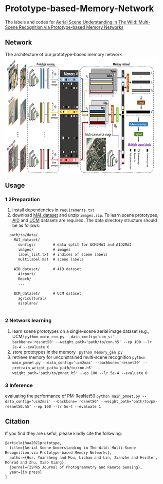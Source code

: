 # Prototype-based-Memory-Network
The labels and codes for [Aerial Scene Understanding in The Wild: Multi-Scene Recognition via Prototype-based Memory Networks]()

## Network
The architecture of our prototype-based memory network
<img src="./pmnet.png" width = "640" height = "380" alt="example" align=center />

## Usage
### 1 2Preparation
1) install dependencies in ```requirements.txt```
2) download [MAI_dataset](https://drive.google.com/drive/folders/1xMWXxDeELmGKBdBZopSzk4rTpw7kqwzb?usp=sharing) and unzip ```images.zip```. To learn scene prototypes, [AID](https://captain-whu.github.io/AID/) and [UCM](http://weegee.vision.ucmerced.edu/datasets/landuse.html) datasets are required. The data directory structure should be as follows:
```
  path/to/data/
    MAI_dataset/
      configs/        # data split for UCM2MAI and AID2MAI
      images/         # images     
      label_list.txt  # indices of scene labels
      multilabel.mat  # scene labels
      
    AID_dataset/      # AID dataset
      Airport/
      Beach/
      ...
      
    UCM_dataset/      # UCM dataset
      agricultural/
      airplane/
      ...
```
### 2 Network learning
1) learn scene prototypes on a single-scene aerial image dataset (e.g., UCM)
```python main_cnn.py --data_config='ucm_si' --backbone='resnet50' --weight_path='path/to/cnn.h5' --ep 100 --lr 2e-4 --evaluate 0 ```
2) store prototypes in the memory
``` python memory_gen.py```
3) retrieve memory for unconstrained multi-scene recognition
```python main_pmnet.py --data_config='ucm2mai' --backbone='resnet50' --pretrain_weight_path='path/to/cnn.h5' --weight_path='path/to/pmnet.h5' --ep 100 --lr 5e-4 --evaluate 0 ```

### 3 Inference
evaluating the performance of PM-ResNet50
```python main_pmnet.py --data_config='ucm2mai' --backbone='resnet50' --weight_path='path/to/pm-resnet50.h5' --ep 100 --lr 5e-4 --evaluate 1 ```

## Citation
If you find they are useful, please kindly cite the following:
```
@article{hua2021prototype,
  title={Aerial Scene Understanding in The Wild: Multi-Scene Recognition via Prototype-based Memory Networks},
  author={Hua, Yuansheng and Mou, Lichao and Lin, Jianzhe and Heidler, Konrad and Zhu, Xiao Xiang},
  journal={ISPRS Journal of Photogrammetry and Remote Sensing},
  year={in press}
}
```
